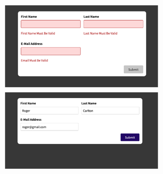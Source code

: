 ![errors](/images/errors.png) 

<div style="page-break-after: always;"></div>

![validated](/images/validated.png)

